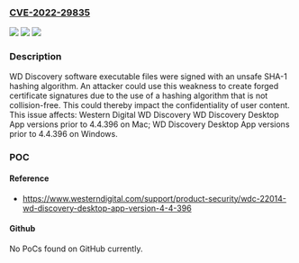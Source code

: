 ### [CVE-2022-29835](https://cve.mitre.org/cgi-bin/cvename.cgi?name=CVE-2022-29835)
![](https://img.shields.io/static/v1?label=Product&message=WD%20Discovery&color=blue)
![](https://img.shields.io/static/v1?label=Version&message=WD%20Discovery%20Desktop%20App%3C%204.4.396%20&color=brighgreen)
![](https://img.shields.io/static/v1?label=Vulnerability&message=CWE-328%20Reversible%20One-Way%20Hash&color=brighgreen)

### Description

WD Discovery software executable files were signed with an unsafe SHA-1 hashing algorithm. An attacker could use this weakness to create forged certificate signatures due to the use of a hashing algorithm that is not collision-free. This could thereby impact the confidentiality of user content. This issue affects: Western Digital WD Discovery WD Discovery Desktop App versions prior to 4.4.396 on Mac; WD Discovery Desktop App versions prior to 4.4.396 on Windows.

### POC

#### Reference
- https://www.westerndigital.com/support/product-security/wdc-22014-wd-discovery-desktop-app-version-4-4-396

#### Github
No PoCs found on GitHub currently.

